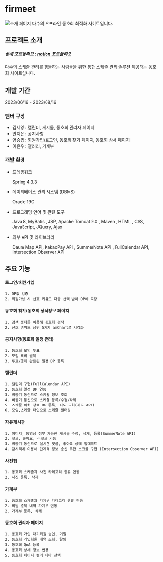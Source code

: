 # firmeet

![소개 페이지](https://github.com/FIR-MEET/firmeet/assets/131581968/3b9b5000-d0b4-4bea-8d9b-0f3f03ae892c)
다수의 오프라인 동호회 최적화 사이트입니다.


## 프로젝트 소개
##### 상세 포트폴리오 :  [notion 포트폴리오](https://www.notion.so/FIRMEET-2d9ffc42347e4297bfec7db65aec3ea2)
다수의 스케줄 관리를 힘들하는 사람들을 위한 통합 스케줄 관리 솔루션 제공하는 동호회 사이트입니다.



## 개발 기간
2023/06/16 - 2023/08/16


### 멤버 구성
- 김세영 : 캘린더, 게시물, 동호회 관리자 페이지
- 안지은 : 공지사항
- 염승엽 : 회원가입/로그인, 동호회 찾기 페이지, 동호회 상세 페이지
- 이은우 : 갤러리, 가계부

### 개발 환경
- 프레임워크
   
    Spring 4.3.3


- 데이터베이스 관리 시스템 (DBMS)

  
    Oracle 19C

- 프로그래밍 언어 및 관련 도구

  
    Java 8, MyBatis , JSP, Apache Tomcat 9.0 , Maven , HTML , CSS, JavaScript, JQuery, Ajax

- 외부 API 및 라이브러리

  
    Daum Map API, KakaoPay API , SummerNote API , FullCalendar  API, Intersection Observer API




## 주요 기능


#### 로그인/회원가입


    1. DP값 검증
    2. 회원가입 시 선호 키워드 다중 선택 받아 DP에 저장


#### 동호회 찾기/동호회 상세정보 페이지


    1. 검색 필터를 이용해 동호회 검색
    2. 선호 키워드 상위 5가지 amChart로 시각화


#### 공지사항(동호회 일정 관리)


    1. 동호회 모임 투표
    2. 모임 회비 결제
    3. 투표/결제 완료된 일정 DP 등록


#### 캘린더


    1. 캘린더 구현(FullCalendar API)
    2. 동호회 일정 DP 연동 
    3. 비동기 통신으로 스케줄 정보 조회
    4. 비동기 통신으로 스케줄 등록/수정/삭제
    5. 스케줄 위치 정보 DP 등록, 지도 조회(지도 API)
    6. 모임,스케줄 타입으로 스케줄 필터링


#### 자유게시판


    1. 이미지, 동영상 첨부 가능한 게시글 수정, 삭제, 등록(SummerNote API)
    2. 댓글, 좋아요, 리댓글 기능
    3. 비동기 통신으로 실시간 댓글, 좋아요 상태 업데이트
    4. 감시객체 이용해 단계적 정보 송신 무한 스크롤 구현 (Intersection Observer API)

    
#### 사진첩


    1. 동호회 스케줄과 사진 카테고리 종류 연동
    2. 사진 등록, 삭제


#### 가계부


    1. 동호회 스케줄과 가계부 카테고리 종류 연동
    2. 회원 결제 내역 가계부 연동
    2. 가계부 등록, 삭제


#### 동호회 관리자 페이지


    1. 동호회 가입 대기회원 승인, 거절
    2. 동호회 가입회원 내역 조회, 탈퇴
    3. 동호회 QnA 등록
    4. 동호회 상세 정보 변경
    5. 동호회 페이지 컬러 테마 선택


